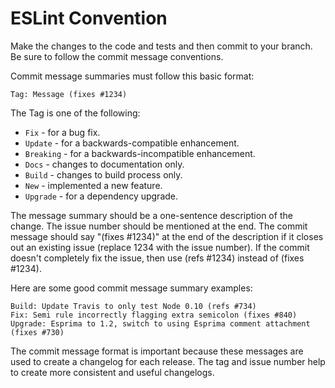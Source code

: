 # ESLint Convention

Make the changes to the code and tests and then commit to your branch.
Be sure to follow the commit message conventions.

Commit message summaries must follow this basic format:

    Tag: Message (fixes #1234)

The Tag is one of the following:

 - `Fix` - for a bug fix.
 - `Update` - for a backwards-compatible enhancement.
 - `Breaking` - for a backwards-incompatible enhancement.
 - `Docs` - changes to documentation only.
 - `Build` - changes to build process only.
 - `New` - implemented a new feature.
 - `Upgrade` - for a dependency upgrade.

The message summary should be a one-sentence description of the change.
The issue number should be mentioned at the end.
The commit message should say "(fixes #1234)" at the end of the description
if it closes out an existing issue (replace 1234 with the issue number).
If the commit doesn't completely fix the issue, then use (refs #1234) instead of (fixes #1234).

Here are some good commit message summary examples:

    Build: Update Travis to only test Node 0.10 (refs #734)
    Fix: Semi rule incorrectly flagging extra semicolon (fixes #840)
    Upgrade: Esprima to 1.2, switch to using Esprima comment attachment (fixes #730)

The commit message format is important because these messages are used to create a changelog for each release.
The tag and issue number help to create more consistent and useful changelogs.
